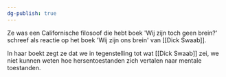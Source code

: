 ```yaml
---
dg-publish: true
---
```

Ze was een Californische filosoof die hebt boek 'Wij zijn toch geen brein?' schreef als reactie op het boek 'Wij zijn ons brein' van [[Dick Swaab]].

In haar boekt zegt ze dat we in tegenstelling tot wat [[Dick Swaab]] zei, we niet kunnen weten hoe hersentoestanden zich vertalen naar mentale toestanden.